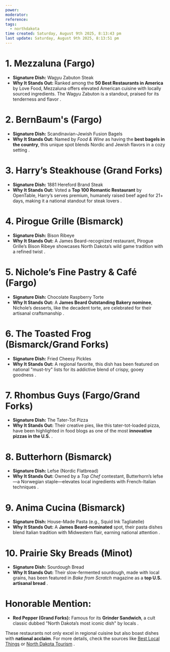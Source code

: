 ```yaml
---
power: 
moderator: 
reference: 
tags:
  - northdakota
time created: Saturday, August 9th 2025, 8:13:43 pm
last update: Saturday, August 9th 2025, 8:13:51 pm
---
```


# 1. **Mezzaluna (Fargo)**  
   - **Signature Dish:** Wagyu Zabuton Steak  
   - **Why It Stands Out:** Ranked among the **50 Best Restaurants in America** by Love Food, Mezzaluna offers elevated American cuisine with locally sourced ingredients. The Wagyu Zabuton is a standout, praised for its tenderness and flavor .  

# 2. **BernBaum's (Fargo)**  
   - **Signature Dish:** Scandinavian-Jewish Fusion Bagels  
   - **Why It Stands Out:** Named by *Food & Wine* as having the **best bagels in the country**, this unique spot blends Nordic and Jewish flavors in a cozy setting .  

# 3. **Harry’s Steakhouse (Grand Forks)**  
   - **Signature Dish:** 1881 Hereford Brand Steak  
   - **Why It Stands Out:** Voted a **Top 100 Romantic Restaurant** by OpenTable, Harry’s serves premium, humanely raised beef aged for 21+ days, making it a national standout for steak lovers .  

# 4. **Pirogue Grille (Bismarck)**  
   - **Signature Dish:** Bison Ribeye  
   - **Why It Stands Out:** A James Beard-recognized restaurant, Pirogue Grille’s Bison Ribeye showcases North Dakota’s wild game tradition with a refined twist .  

# 5. **Nichole’s Fine Pastry & Café (Fargo)**  
   - **Signature Dish:** Chocolate Raspberry Torte  
   - **Why It Stands Out:** A **James Beard Outstanding Bakery nominee**, Nichole’s desserts, like the decadent torte, are celebrated for their artisanal craftsmanship .  

# 6. **The Toasted Frog (Bismarck/Grand Forks)**  
   - **Signature Dish:** Fried Cheesy Pickles  
   - **Why It Stands Out:** A regional favorite, this dish has been featured on national "must-try" lists for its addictive blend of crispy, gooey goodness .  

# 7. **Rhombus Guys (Fargo/Grand Forks)**  
   - **Signature Dish:** The Tater-Tot Pizza  
   - **Why It Stands Out:** Their creative pies, like this tater-tot-loaded pizza, have been highlighted in food blogs as one of the most **innovative pizzas in the U.S.** .  

# 8. **Butterhorn (Bismarck)**  
   - **Signature Dish:** Lefse (Nordic Flatbread)  
   - **Why It Stands Out:** Owned by a *Top Chef* contestant, Butterhorn’s lefse—a Norwegian staple—elevates local ingredients with French-Italian techniques .  

# 9. **Anima Cucina (Bismarck)**  
   - **Signature Dish:** House-Made Pasta (e.g., Squid Ink Tagliatelle)  
   - **Why It Stands Out:** A **James Beard-nominated** spot, their pasta dishes blend Italian tradition with Midwestern flair, earning national attention .  

# 10. **Prairie Sky Breads (Minot)**  
   - **Signature Dish:** Sourdough Bread  
   - **Why It Stands Out:** Their slow-fermented sourdough, made with local grains, has been featured in *Bake from Scratch* magazine as a **top U.S. artisanal bread** .  

# Honorable Mention:  
- **Red Pepper (Grand Forks):** Famous for its **Grinder Sandwich**, a cult classic dubbed "North Dakota’s most iconic dish" by locals .  

These restaurants not only excel in regional cuisine but also boast dishes with **national acclaim**. For more details, check the sources like [Best Local Things](https://bestlocalthings.com/nd/best-restaurants-in-north-dakota) or [North Dakota Tourism](https://www.ndtourism.com/culinarytrail) .